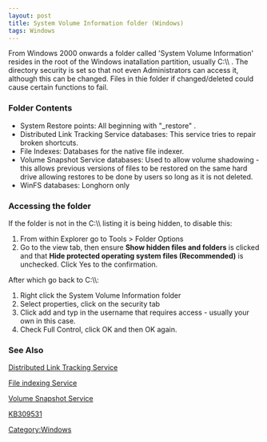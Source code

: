 ```yaml
---
layout: post 
title: System Volume Information folder (Windows)
tags: Windows
---
```


From Windows 2000 onwards a folder called \'System Volume Information\'
resides in the root of the Windows inatallation partition, usually
C:\\\\ . The directory security is set so that not even Administrators
can access it, although this can be changed. Files in thie folder if
changed/deleted could cause certain functions to fail.

### Folder Contents

-   System Restore points: All beginning with \"\_restore\" .
-   Distributed Link Tracking Service databases: This service tries to
    repair broken shortcuts.
-   File Indexes: Databases for the native file indexer.
-   Volume Snapshot Service databases: Used to allow volume shadowing -
    this allows previous versions of files to be restored on the same
    hard drive allowing restores to be done by users so long as it is
    not deleted.
-   WinFS databases: Longhorn only

### Accessing the folder

If the folder is not in the C:\\\\ listing it is being hidden, to
disable this:

1.  From within Explorer go to Tools \> Folder Options
2.  Go to the view tab, then ensure **Show hidden files and folders** is
    clicked and that **Hide protected operating system files
    (Recommended)** is unchecked. Click Yes to the confirmation.

After which go back to C:\\\\:

1.  Right click the System Volume Information folder
2.  Select properties, click on the security tab
3.  Click add and typ in the username that requires access - usually
    your own in this case.
4.  Check Full Control, click OK and then OK again.

### See Also

[Distributed Link Tracking
Service](http://www.microsoft.com/technet/prodtechnol/winxppro/reskit/prkc_fil_ngyp.asp)

[File indexing
Service](http://msdn.microsoft.com/library/en-us/dnanchor/html/indexserv.asp)

[Volume Snapshot
Service](http://msdn.microsoft.com/msdnmag/issues/01/12/XPKernel/default.aspx)

[KB309531](http://support.microsoft.com/kb/309531)

[Category:Windows](Category:Windows "wikilink")
